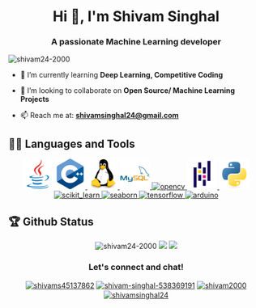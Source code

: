<h1 align="center">Hi 👋, I'm Shivam Singhal</h1>
<h3 align="center">A passionate Machine Learning developer</h3>

<p align="left"> <img src="https://komarev.com/ghpvc/?username=shivam24-2000&label=Profile%20views&color=0e75b6&style=flat" alt="shivam24-2000" /> </p>

- 🌱 I’m currently learning **Deep Learning, Competitive Coding**

- 👯 I’m looking to collaborate on **Open Source/ Machine Learning Projects**

- 📫 Reach me at: **shivamsinghal24@gmail.com**

## 👨‍💻 Languages and Tools
<p align="center"> <img src="https://raw.githubusercontent.com/devicons/devicon/master/icons/java/java-original.svg" alt="java" width="60" height="60"/> </a><a href="https://www.cprogramming.com/" target="_blank" rel="noreferrer">
<img src="https://raw.githubusercontent.com/devicons/devicon/master/icons/cplusplus/cplusplus-original.svg" alt="cplusplus" width="60" height="60"/> </a>
<a href="https://git-scm.com/" target="_blank" rel="noreferrer">  <a href="https://www.java.com" target="_blank" rel="noreferrer">  <a href="https://www.linux.org/" target="_blank" rel="noreferrer"> <img src="https://raw.githubusercontent.com/devicons/devicon/master/icons/linux/linux-original.svg" alt="linux" width="60" height="60"/> </a> <a href="https://www.mysql.com/" target="_blank" rel="noreferrer"> <img src="https://raw.githubusercontent.com/devicons/devicon/master/icons/mysql/mysql-original-wordmark.svg" alt="mysql" width="60" height="60"/> </a> <a href="https://opencv.org/" target="_blank" rel="noreferrer"> <img src="https://www.vectorlogo.zone/logos/opencv/opencv-icon.svg" alt="opencv" width="60" height="60"/> </a> <a href="https://pandas.pydata.org/" target="_blank" rel="noreferrer"> <img src="https://raw.githubusercontent.com/devicons/devicon/2ae2a900d2f041da66e950e4d48052658d850630/icons/pandas/pandas-original.svg" alt="pandas" width="60" height="60"/> </a> <a href="https://www.php.net" target="_blank" rel="noreferrer"> <a href="https://www.python.org" target="_blank" rel="noreferrer"> <img src="https://raw.githubusercontent.com/devicons/devicon/master/icons/python/python-original.svg" alt="python" width="60" height="60"/> </a> <a href="https://scikit-learn.org/" target="_blank" rel="noreferrer"> <img src="https://upload.wikimedia.org/wikipedia/commons/0/05/Scikit_learn_logo_small.svg" alt="scikit_learn" width="60" height="60"/> </a> <a href="https://seaborn.pydata.org/" target="_blank" rel="noreferrer"> <img src="https://seaborn.pydata.org/_images/logo-mark-lightbg.svg" alt="seaborn" width="60" height="60"/> </a> <a href="https://www.tensorflow.org" target="_blank" rel="noreferrer"> <img src="https://www.vectorlogo.zone/logos/tensorflow/tensorflow-icon.svg" alt="tensorflow" width="60" height="60"/> </a><a href="https://www.arduino.cc/" target="_blank" rel="noreferrer"> <img src="https://cdn.worldvectorlogo.com/logos/arduino-1.svg" alt="arduino" width="60" height="60"/> </a>  </p>

  
## 🏆 Github Status
<div align="center">
<img  src="https://github-readme-stats.vercel.app/api/top-langs?username=shivam24-2000&show_icons=true&hide_border=true&theme=dark&layout=compact&hide=python,javascript,html,css" alt="shivam24-2000" width="41%"  >

<img  src="https://github-readme-stats.vercel.app/api?username=shivam24-2000&show_icons=true&hide_border=true&theme=dark&count_private=true" >

<img  src="https://github-readme-streak-stats.herokuapp.com/?user=shivam24-2000&theme=dark" >
</div>


<h3 align="center">Let's connect and chat!</h3>
<p align="center">
<a href="https://twitter.com/shivams45137862" target="blank"><img align="center" src="https://raw.githubusercontent.com/rahuldkjain/github-profile-readme-generator/master/src/images/icons/Social/twitter.svg" alt="shivams45137862" height="50" width="60" /></a>
<a href="https://linkedin.com/in/shivam-singhal-538369191" target="blank"><img align="center" src="https://raw.githubusercontent.com/rahuldkjain/github-profile-readme-generator/master/src/images/icons/Social/linked-in-alt.svg" alt="shivam-singhal-538369191" height="50" width="60" /></a>
<a href="https://www.leetcode.com/shivam2000" target="blank"><img align="center" src="https://raw.githubusercontent.com/rahuldkjain/github-profile-readme-generator/master/src/images/icons/Social/leet-code.svg" alt="shivam2000" height="50" width="60" /></a>
<a href="https://auth.geeksforgeeks.org/user/shivamsinghal24" target="blank"><img align="center" src="https://raw.githubusercontent.com/rahuldkjain/github-profile-readme-generator/master/src/images/icons/Social/geeks-for-geeks.svg" alt="shivamsinghal24" height="50" width="60" /></a>
</p>
